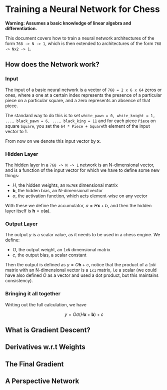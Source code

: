 # Training a Neural Network for Chess

__Warning: Assumes a basic knowledge of linear algebra and differentiation.__

This document covers how to train a neural network architectures of the form `768 -> N -> 1`, which is then
extended to architectures of the form `768 -> Nx2 -> 1`.

## How does the Network work?

### Input

The input of a basic neural network is a vector of `768 = 2 x 6 x 64` zeros or ones, where a one at a certain index
represents the presence of a particular piece on a particular square, and a zero represents an absence of that piece.

The standard way to do this is to set `white_pawn = 0, white_knight = 1, ..., black_pawn = 6, ..., black_king = 11` and
for each piece `Piece` on square `Square`, you set the `64 * Piece + Square`th element of the input vector to 1.

From now on we denote this input vector by $\mathbf{x}$.

### Hidden Layer

The hidden layer in a `768 -> N -> 1` network is an N-dimensional vector, and is a function of the input vector for which
we have to define some new things:

- $H$, the hidden weights, an `Nx768` dimensional matrix
- $\mathbf{b}$, the hidden bias, an N-dimensional vector
- $\sigma$, the activation function, which acts element-wise on any vector

With these we define the accumulator, $a = H \mathbf{x} + b$, and then the hidden layer itself is $\mathbf{h} = \sigma (\mathbf{a})$.

### Output Layer

The output $y$ is a scalar value, as it needs to be used in a chess engine. We define:

- $O$, the output weight, an `1xN` dimensional matrix
- $c$, the output bias, a scalar constant

Then the output is defined as $y = O \mathbf{h} + c$, notice that the product of a `1xN` matrix with an N-dimensional vector is a
`1x1` matrix, i.e a scalar (we could have also defined $O$ as a vector and used a dot product, but this maintains consistency).

### Bringing it all together

Writing out the full calculation, we have

$$
y = O \sigma( H \mathbf{x} + \mathbf{b} ) + c
$$

## What is Gradient Descent?

## Derivatives w.r.t Weights

## The Final Gradient

## A Perspective Network
